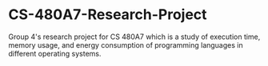 # CS-480A7-Research-Project
Group 4's research project for CS 480A7 which is a study of execution time, memory usage, and energy consumption of programming languages in different operating systems.


